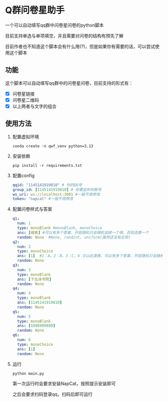 # Q群问卷星助手
一个可以自动填写qq群中问卷星问卷的python脚本

目前支持单选与单项填空，并且需要对问卷的结构有预先了解

目前作者也不知道这个脚本会有什么用(?)，但是如果你有需要的话，可以尝试使用这个脚本

## 功能
这个脚本可以自动填写qq群中的问卷星问卷，目前支持的形式有：
- [x] 问卷星链接
- [x] 问卷星二维码
- [x] 以上两者与文字的组合
## 使用方法
1. 配置虚拟环境
    ```shell
    conda create -n qwf_venv python=3.13
    ```
2. 安装依赖
    ```shell
    pip install -r requirements.txt
    ```
3. 配置config
    ```yaml
    qqid: "1145141919810" # 你的QQ号
    group_id: [1145141919810] # 你要监听的群号
    ws_uri: ws://localhost:3001 #一般不用修改
    token: "napcat" #一般不用修改
    ```
4. 配置问卷样式与答案
    ```yaml
    q1:
      num: 1
      type: monoBlank #monoBlank, monoChoice
      ans: [细男] #可以有多个答案，开启随机只会随机选择一个填，否则选第一个
      random: None  #None, randint, uniform(虽然还没有实现)
    q2:
      num: 2
      type: monoChoice
      ans: [1]  #1：A，2：B，3：C，4：D以此类推，可以有多个答案，开启随机只会随机选择一个填，否则选第一个
      random: None
    q3:
      num: 3
      type: monoBlank
      ans: [下北泽书院]
      random: None
    q4:
      num: 4
      type: monoBlank
      ans: [1145141919810]
      random: None
    q5:
      num: 5
      type: monoBlank
      ans: [1898989889]
      random: None
    q6:
      num: 6
      type: monoChoice
      ans: [1]
      random: None
   ```
5. 运行
    ```shell
    python main.py
    ```
    第一次运行时会要求安装NapCat，按照提示安装即可
    
    之后会要求扫码登录qq，扫码后即可运行
